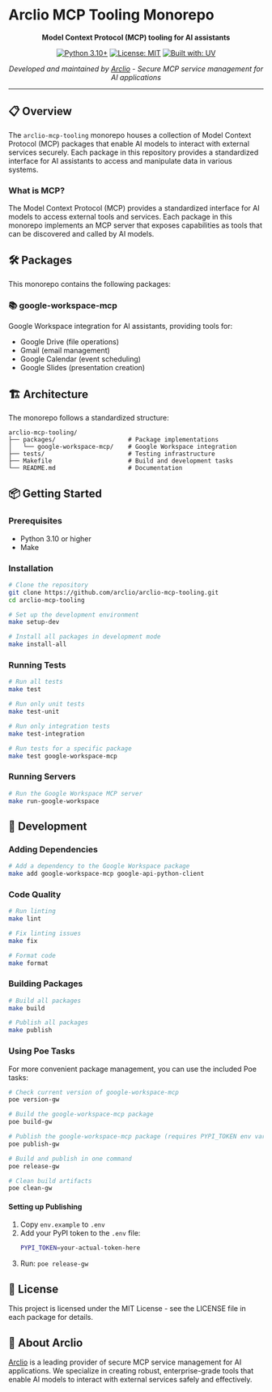 # Arclio MCP Tooling Monorepo

<div align="center">

**Model Context Protocol (MCP) tooling for AI assistants**

[![Python 3.10+](https://img.shields.io/badge/python-3.10+-blue.svg)](https://www.python.org/downloads/)
[![License: MIT](https://img.shields.io/badge/License-MIT-yellow.svg)](https://opensource.org/licenses/MIT)
[![Built with: UV](https://img.shields.io/badge/built%20with-uv-blueviolet.svg)](https://github.com/astral-sh/uv)

_Developed and maintained by [Arclio](https://arclio.com)_ - _Secure MCP service management for AI applications_

</div>

---

## 📋 Overview

The `arclio-mcp-tooling` monorepo houses a collection of Model Context Protocol (MCP) packages that enable AI models to interact with external services securely. Each package in this repository provides a standardized interface for AI assistants to access and manipulate data in various systems.

### What is MCP?

The Model Context Protocol (MCP) provides a standardized interface for AI models to access external tools and services. Each package in this monorepo implements an MCP server that exposes capabilities as tools that can be discovered and called by AI models.

## 🛠️ Packages

This monorepo contains the following packages:

### 📚 google-workspace-mcp

Google Workspace integration for AI assistants, providing tools for:

- Google Drive (file operations)
- Gmail (email management)
- Google Calendar (event scheduling)
- Google Slides (presentation creation)

## 🏗️ Architecture

The monorepo follows a standardized structure:

```
arclio-mcp-tooling/
├── packages/                    # Package implementations
│   └── google-workspace-mcp/    # Google Workspace integration
├── tests/                       # Testing infrastructure
├── Makefile                     # Build and development tasks
└── README.md                    # Documentation
```

## 📦 Getting Started

### Prerequisites

- Python 3.10 or higher
- Make

### Installation

```bash
# Clone the repository
git clone https://github.com/arclio/arclio-mcp-tooling.git
cd arclio-mcp-tooling

# Set up the development environment
make setup-dev

# Install all packages in development mode
make install-all
```

### Running Tests

```bash
# Run all tests
make test

# Run only unit tests
make test-unit

# Run only integration tests
make test-integration

# Run tests for a specific package
make test google-workspace-mcp
```

### Running Servers

```bash
# Run the Google Workspace MCP server
make run-google-workspace
```

## 🧩 Development

### Adding Dependencies

```bash
# Add a dependency to the Google Workspace package
make add google-workspace-mcp google-api-python-client
```

### Code Quality

```bash
# Run linting
make lint

# Fix linting issues
make fix

# Format code
make format
```

### Building Packages

```bash
# Build all packages
make build

# Publish all packages
make publish
```

### Using Poe Tasks

For more convenient package management, you can use the included Poe tasks:

```bash
# Check current version of google-workspace-mcp
poe version-gw

# Build the google-workspace-mcp package
poe build-gw

# Publish the google-workspace-mcp package (requires PYPI_TOKEN env var)
poe publish-gw

# Build and publish in one command
poe release-gw

# Clean build artifacts
poe clean-gw
```

#### Setting up Publishing

1. Copy `env.example` to `.env`
2. Add your PyPI token to the `.env` file:
   ```bash
   PYPI_TOKEN=your-actual-token-here
   ```
3. Run: `poe release-gw`

## 📄 License

This project is licensed under the MIT License - see the LICENSE file in each package for details.

## 🏢 About Arclio

[Arclio](https://arclio.com) is a leading provider of secure MCP service management for AI applications. We specialize in creating robust, enterprise-grade tools that enable AI models to interact with external services safely and effectively.
